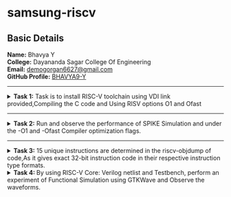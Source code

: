 <h1>samsung-riscv</h1>
<html lang="en">
<body>
<h2>Basic Details</h2>
<b>Name:</b> Bhavya Y
<br>
<b>College:</b> Dayananda Sagar College Of Engineering
<br>
<b>Email:</b> <a href="mailto:demogorgan6627@gmail.com">demogorgan6627@gmail.com</a>
<br>
<b>GitHub Profile:</b> <a href="https://github.com/BHAVYA9-Y">BHAVYA9-Y</a>
<hr>
<!-- Task 1 -->
<details>
<p><summary>
<b>Task 1:</b> Task is to install RISC-V toolchain using VDI link provided,Compiling the C code and Using RISV options O1 and Ofast
</summary></p>
<b>1. Install Ubuntu 18.04 LTS(beaver) on Oracle Virtual Machine Box and open VDI file provided</b>
<br><br>
<img src="https://github.com/BHAVYA9-Y/samsung-riscv/blob/main/Task%201/VM%20Box.png"  alt=Virtual Machine>
<br><br>
<b>2. Compiling C code </b>
<br><br>
<pre><code>cd
gedit sum1ton.c
gcc sum1ton.c
./a.out</code></pre>
<br>
<img src="https://github.com/BHAVYA9-Y/samsung-riscv/blob/main/Task%201/C%20Code.png" alt=C code>
<br><br>
<img src="https://github.com/BHAVYA9-Y/samsung-riscv/blob/main/Task%201/C%20Code%20Output.png"       alt=commands for c compilation>
<br><br>
<b>3. Object Dump and O1 & Ofast Output</b>
<br><br>
<pre><code>cat sum1ton.c
riscv64-unknown-elf-gcc -O1 -mabi=lp64 -march=rv64i -o sum1ton.o sum1ton.c
ls -ltr sum1ton.o
</code></pre>
<br>
<img src="https://github.com/BHAVYA9-Y/samsung-riscv/blob/main/Task%201/Assembly%20Commands.png"    alt=Commands >
<br><br>
<pre><code>riscv64-unknown-elf-objdump -d sum1ton.o |less </code></pre>
<br>
<img src="https://github.com/BHAVYA9-Y/samsung-riscv/blob/main/Task%201/Object%20Dump.png"  alt=Object dump>
<br><br>
<b>For O1: The number of instructions were 15.</b><br><br>
<img src="https://github.com/BHAVYA9-Y/samsung-riscv/blob/main/Task%201/O1%20Output.png"  alt=O1 output>
<br><br>
<pre><code>riscv64-unknown-elf-gcc -Ofast -mabi=lp64 -march=rv64i -o sum1ton.o sum1ton.c</code></pre>
<br>
<b>For Ofast: the number of instructions were 12.</b><br><br>
<img src="https://github.com/BHAVYA9-Y/samsung-riscv/blob/main/Task%201/Ofast%20Output.png"  alt=Ofast output>
<br><br>
</details>
<hr>
    

<!-- End of Task 1-->
<!-- Task 2 -->
<!-- Spike for Sum1ton -->				
<details>
<p><summary>
<b>Task 2:</b> Run and observe the performance of SPIKE Simulation and  under the -O1 and -Ofast Compiler optimization flags.
</summary></p>
<details>
<p><summary>1. Sum of Integers from 1 to n</summary></p>
<b>Debugging sum1ton.o for O1</b>
<pre><p><code>riscv64-unknown-elf-gcc -O1 -mabi=lp64 -march=rv64i -o sum1ton.o sum1ton.c
ls -ltr sum1ton.o
spike pk sum1ton.o
spike -d pk sum1ton.o</code></p></pre>
<b>O1 assembly output</b>
<pre>0000000000010184 &ltmain&gt:
   10184:       ff010113                addi    sp,sp,-16
   10188:       00113423                sd      ra,8(sp)
   1018c:       09600793                li      a5,150
   10190:       fff7879b                addiw   a5,a5,-1
   10194:       fe079ee3                bnez    a5,10190 &lt;main+0xc&gt;
   10198:       00003637                lui     a2,0x3
   1019c:       c3d60613                addi    a2,a2,-963 # 2c3d &lt;__BSS_END__+0x5710c&gt;
   101a0:       09600593                li      a1,150
   101a4:       00021537                lui     a0,0x21
   101a8:       19050513                addi    a0,a0,400 # 21190 &lt;__clzdi2+0x48&gt;
   101ac:       26c000ef                jal     ra,10418 &lt;printf&gt;
   101b0:       00000513                li      a0,0
   101b4:       00813083                ld      ra,8(sp)
   101b8:       01010113                addi    sp,sp,16
   101bc:       00008067                ret
</pre>
<p>15 instructions for O1</p>
<br>
<img src="https://github.com/BHAVYA9-Y/samsung-riscv/blob/main/Task%202/O1_spike_sum.png" alt="debugging O1">
<br><br>
<b>Debugging sum1ton.o for Ofast</b>
<pre><p><code>riscv64-unknown-elf-gcc -Ofast -mabi=lp64 -march=rv64i -o sum1ton.o sum1ton.c
spike pk sum1ton.o
spike -d pk sum1ton.o</code></p></pre>
<b>Ofast assembly output</b>
<pre>00000000000100b0 &ltmain&gt:
   100b0:       00003637                lui     a2,0x3
   100b4:       00021537                lui     a0,0x21
   100b8:       ff010113                addi    sp,sp,-16
   100bc:       c3d60613                addi    a2,a2,-963 # 2c3d &lt;main-0xd473&gt;
   100c0:       09600593                li      a1,150
   100c4:       18050513                addi    a0,a0,384 # 21180 &lt;__clzdi2+0x44&gt;
   100c8:       00113423                sd      ra,8(sp)
   100cc:       340000ef                jal     ra,1040c &lt;printf&gt;
   100d0:       00813083                ld      ra,8(sp)
   100d4:       00000513                li      a0,0
   100d8:       01010113                addi    sp,sp,16
   100dc:       00008067                ret
</pre>
<p>12 instructions for Ofast</p>
<br>
<img src="https://github.com/BHAVYA9-Y/samsung-riscv/blob/main/Task%202/Ofast_spike_sum.png" alt="debugging Ofast">
</details>	   
                                             <!-- Spike for Square -->	   
<details>
<p><summary>2. Square of a Number</summary></p>
<b>Compiling Square C program</b>
<pre><code>gedit square.c
gcc square.c
./a.out</code></pre>
<pre><code>#inlcude&ltstdio.h&gt
int main(){
               int num = 250;
               int square=num*num;
                printf("The square of %d is %d\n",n,square);
        return 0;
                       }
                   </code></pre>
<img src="https://github.com/BHAVYA9-Y/samsung-riscv/blob/main/Task%202/example%20c%20code%20.png", alt="Square Compilation">
<br><br>
<b>Debugging square.o for O1</b>
<pre><p><code>riscv64-unknown-elf-gcc -O1 -mabi=lp64 -march=rv64i -o square.o square.c
spike pk square.o
spike -d pk square.o</code></p></pre>
<b>O1 assembly output</b>
<pre>0000000000010184 &lt;main&gt;:
   10184:       ff010113                addi    sp,sp,-16
   10188:       00113423                sd      ra,8(sp)
   1018c:       0000f637                lui     a2,0xf
   10190:       42460613                addi    a2,a2,1060 # f424 &lt;register_fini-0xc8c&gt;
   10194:       0fa00593                li      a1,250
   10198:       00021537                lui     a0,0x21
   1019c:       18050513                addi    a0,a0,384 # 21180 &lt;__clzdi2+0x44&gt;
   101a0:       26c000ef                jal     ra,1040c &lt;printf&gt;
   101a4:       00000513                li      a0,0
   101a8:       00813083                ld      ra,8(sp)
   101ac:       01010113                addi    sp,sp,16
   101b0:       00008067                ret
</pre>
<p>12 instructions for O1</p>
<br>
<img src="https://github.com/BHAVYA9-Y/samsung-riscv/blob/main/Task%202/O1_spike_square.png",alt="Debug O1">
<br><br>
<b>Debugging square.o for Ofast</b>
<pre><p><code>riscv64-unknown-elf-gcc -Ofast -mabi=lp64 -march=rv64i -o square.o square.c
spike pk square.o
spike -d pk square.o</code></p></pre>
<b>Ofast assembly output</b>  
<pre>00000000000100b0 &lt;main&gt;:
   100b0:       0000f637                lui     a2,0xf
   100b4:       00021537                lui     a0,0x21
   100b8:       ff010113                addi    sp,sp,-16
   100bc:       42460613                addi    a2,a2,1060 # f424 &lt;main-0xc8c&gt;
   100c0:       0fa00593                li      a1,250
   100c4:       18050513                addi    a0,a0,384 # 21180 &lt;__clzdi2+0x44&gt;
   100c8:       00113423                sd      ra,8(sp)
   100cc:       340000ef                jal     ra,1040c &lt;printf&gt;
   100d0:       00813083                ld      ra,8(sp)
   100d4:       00000513                li      a0,0
   100d8:       01010113                addi    sp,sp,16
   100dc:       00008067                ret
</pre>
<p>12 instructions for Ofast</p>
<br>
<img src="https://github.com/BHAVYA9-Y/samsung-riscv/blob/main/Task%202/Ofast_spike_square.png",alt="Ofast debug">
<br><br>
</details>
</details>
<hr>   
                                              
<!-- End of Task 2-->
<!-- Task 3 -->
<!-- Objdump instructions-->
<details>
  <p><summary>
    <b>Task 3:</b> 15 unique instructions are determined in the riscv-objdump of code,As it gives exact 32-bit instruction code in their respective instruction type formats.
  </summary></p>
<!-- Task 3 -->   
<details>
	<p><summary>
		RISC-V Instruction Formats
	</summary></p>
<!-- Explaination -->
	
<h2>Instruction Types and Fields</h2>

<p> The RISC-V instructions are categorized into types based on their filed organization.Each type has specific fields like opcode,funct3,funct4,immediate values and register numbers. The types include:</p>

<b>&nbsp;&nbsp;&nbsp;&nbsp;&#183; R-Type:</b> Register Type <br>
<b>&nbsp;&nbsp;&nbsp;&nbsp;&#183; I-Type:</b> Immediate Type <br>
<b>&nbsp;&nbsp;&nbsp;&nbsp;&#183; S-Type:</b> Store Type <br>
<b>&nbsp;&nbsp;&nbsp;&nbsp;&#183; B-Type:</b> Branch Type <br>
<b>&nbsp;&nbsp;&nbsp;&nbsp;&#183; U-Type:</b> Upper Immediate Type <br>
<b>&nbsp;&nbsp;&nbsp;&nbsp;&#183; J-Type:</b> Jump Type <br>

<!-- R-Type -->

<h3>RISCV R-Type Instructions</h3>

<p>R-type instructions are used for operations that involve only registers. These instructions typically perform arithmetic, logical, and shift operations.</p>

<b>Format:</b><br>

<pre>
+----------------------------------------------------------------------------------------------------------------------------------+
  funct7[31:25](7-bits) | rs2[24:20](5-bits) | rs1[19:15](5-bits) | funct3[14:12](3-bits) | rd[11:7](5-bits) | opcode[6:0](7-bits)
+----------------------------------------------------------------------------------------------------------------------------------+
</pre>

<b>&nbsp;&nbsp;&nbsp;&nbsp;&#183; funct7:</b> Further specifies the operation.<br>
<b>&nbsp;&nbsp;&nbsp;&nbsp;&#183; rs2:</b> Second source register.<br>
<b>&nbsp;&nbsp;&nbsp;&nbsp;&#183; rs1:</b> First source register.<br>
<b>&nbsp;&nbsp;&nbsp;&nbsp;&#183; funct3:</b> Further specifies the operation.<br>
<b>&nbsp;&nbsp;&nbsp;&nbsp;&#183; rd:</b> Destination register.<br>
<b>&nbsp;&nbsp;&nbsp;&nbsp;&#183; opcode:</b> Specifies the operation.<br>

<!-- I-Type -->

<h3>RISCV I-Type Instructions</h3>

<p>I-Type instructions cover various operations, including immediate arithmetic, load operations, and certain control flow instructions.</p>

<b>Format:</b><br>

<pre>
+----------------------------------------------------------------------------------------------------------+
  imm[31:20](12-bits) | rs1[19:15](5-bits) | funct3[14:12](3-bits) | rd[11:7](5-bits) | opcode[6:0](7-bits)
+----------------------------------------------------------------------------------------------------------+
</pre>

<b>&nbsp;&nbsp;&nbsp;&nbsp;&#183; imm:</b> Immediate Value.<br>
<b>&nbsp;&nbsp;&nbsp;&nbsp;&#183; rs1:</b> First source register.<br>
<b>&nbsp;&nbsp;&nbsp;&nbsp;&#183; funct3:</b> Further specifies the operation.<br>
<b>&nbsp;&nbsp;&nbsp;&nbsp;&#183; rd:</b> Destination register.<br>
<b>&nbsp;&nbsp;&nbsp;&nbsp;&#183; opcode:</b> Specifies the operation.<br>

<!-- S-Type -->

<h3>RISCV S-Type Instructions</h3>

<p>S-type instructions are essential for accessing and manipulating data in memory.Used to store data from a register to memory.</p>

<b>Format:</b><br>

<pre>
+--------------------------------------------------------------------------------------------------------------------------------------------+
  imm[31:25](11:5)(7-bits) | rs2[24:20](5-bits) | rs1[19:15](5-bits) | funct3[14:12](3-bits) | imm[11:7](4:0)(5-bits) | opcode[6:0](7-bits)
+--------------------------------------------------------------------------------------------------------------------------------------------+
</pre>

<b>&nbsp;&nbsp;&nbsp;&nbsp;&#183; imm:</b> Immediate Value( split into imm[11:5] and imm[4:0]).<br>
<b>&nbsp;&nbsp;&nbsp;&nbsp;&#183; rs2:</b> Second source register.<br>
<b>&nbsp;&nbsp;&nbsp;&nbsp;&#183; rs1:</b> First source register.<br>
<b>&nbsp;&nbsp;&nbsp;&nbsp;&#183; funct3:</b> Further specifies the operation.<br>
<b>&nbsp;&nbsp;&nbsp;&nbsp;&#183; opcode:</b> Specifies the operation.<br>

<!-- B-Type -->
      
<h3>RISCV B-Type Instructions</h3>

<p>B-type instructions are crucial for implementing control flow in programs, enabling conditional execution of code blocks.Used for conditional branches, which alter the program flow based on a comparison of register values.</p>

<b>Format:</b><br>

<pre>
+---------------------------------------------------------------------------------------------------------------------------------------------------------------------------------------+
  imm[31](12)(1-bit) | imm[30:25](10:5)(6-bits) | rs2[24:20](5-bits) | rs1[19:15](5-bits) | funct3[14:12](3-bits) | imm[11:8](4:1)(4-bits) | imm[7](11)(1-bit) | opcode[6:0](7-bits)
+---------------------------------------------------------------------------------------------------------------------------------------------------------------------------------------+
</pre>

<b>&nbsp;&nbsp;&nbsp;&nbsp;&#183; imm:</b> Immediate Value( split into imm[12], imm[10:5], imm[4:1] and imm[11]).<br>
<b>&nbsp;&nbsp;&nbsp;&nbsp;&#183; rs2:</b> Second source register.<br>
<b>&nbsp;&nbsp;&nbsp;&nbsp;&#183; rs1:</b> First source register.<br>
<b>&nbsp;&nbsp;&nbsp;&nbsp;&#183; funct3:</b> Further specifies the operation.<br>
<b>&nbsp;&nbsp;&nbsp;&nbsp;&#183; opcode:</b> Specifies the operation.<br>

<!-- U-Type -->

<h3>RISCV U-Type Instructions</h3>

<p>U-Type instructions are used for operations like loading upper immediate (LUI) and adding upper immediate to PC (AUIPC).</p>

<b>Format:</b><br>

<pre>
+----------------------------------------------------------------------------------------------------------+
                  imm[31:12](20-bits)                |    rd[11:7](5-bits)      |     opcode[6:0](7-bits)
+----------------------------------------------------------------------------------------------------------+
</pre>

<b>&nbsp;&nbsp;&nbsp;&nbsp;&#183; imm:</b> Upper 20 bits of the immediate value.<br>
<b>&nbsp;&nbsp;&nbsp;&nbsp;&#183; rd:</b> Destination register.<br>
<b>&nbsp;&nbsp;&nbsp;&nbsp;&#183; opcode:</b> Specifies the operation.<br>

<!-- J-Type -->
      
<h3>RISCV J-Type Instructions</h3>

<p>J-type instructions in RISC-V are primarily used for unconditional jumps to specific target addresses within the program.They play a crucial role in controlling the flow of execution by transferring control to a different part of the code.</p>

<b>Format:</b><br>

<pre>
+---------------------------------------------------------------------------------------------------------------------------------------------------------------------------------------+
  imm[31](20)(1-bit) | imm[30:21](10:1)(10-bits) | imm[20](11)(1-bit) | imm[19:12](19:12)(8-bits) | rd[11:7](5-bits) | opcode[6:0](7-bits)
+---------------------------------------------------------------------------------------------------------------------------------------------------------------------------------------+
</pre>

<b>&nbsp;&nbsp;&nbsp;&nbsp;&#183; imm:</b> Immediate Value( split into imm[20], imm[10:1], imm[11] and imm[19:12]).<br>
<b>&nbsp;&nbsp;&nbsp;&nbsp;&#183; rd:</b> Destination register.<br>
<b>&nbsp;&nbsp;&nbsp;&nbsp;&#183; opcode:</b> Specifies the operation.<br>
</details>
<details>
    <summary>Machine Codes for Objectdump.</summary>
<b>Debugging code to get objdump instructions</b>
<pre><p><code>riscv64-unknown-elf-objdump -d square.o</code></p></pre>
<b>Ofast assembly output</b>
<pre> 00000000000100b0 &ltmain&gt:
   100b0:       00003637                lui     a2,0x3
   100b4:       00021537                lui     a0,0x21
   100b8:       ff010113                addi    sp,sp,-16
   100bc:       c3d60613                addi    a2,a2,-963 # 2c3d &lt;main-0xd473&gt;
   100c0:       09600593                li      a1,150
   100c4:       18050513                addi    a0,a0,384 # 21180 &lt;__clzdi2+0x44&gt;
   100c8:       00113423                sd      ra,8(sp)
   100cc:       340000ef                jal     ra,1040c &lt;printf&gt;
   100d0:       00813083                ld      ra,8(sp)
   100d4:       00000513                li      a0,0
   100d8:       01010113                addi    sp,sp,16
   100dc:       00008067                ret
</pre>
<br>
<img src="https://github.com/BHAVYA9-Y/samsung-riscv/blob/main/Task%203/Ofast%20objdump.png?raw=true">
<br><br>


<h3><b>32 bit instruction format for 15 unique RISC-V instructions:</b></h3>
<br>
<b>1.Instruction code for lui a2,0xf </b><br>
<br>
<img src="https://github.com/user-attachments/assets/bff39d8b-0317-4a2c-905f-05724cef98b0">
<br><br>
<p>
  It is an I-type riscv instruction <br>
<b>Breakdown:</b><br>
  a.opcode:0110111 <br>
  b.Destination register rd:01100(a2/x12) <br>
  c.Immediate imm[31:12]:0000 0000 0000 1111(0xf) <br>
</p>
<p>
<b>Machine code:</b> <br>
  <pre><p><code> Binary:0000000000001111011000110111 <br> Hexadecimal:000F637 </code></p></pre>
</p>
<b>2.Instruction code for lui a0,0x21</b> <br><br>
<img src="https://github.com/user-attachments/assets/8ee106e0-abc3-4a16-836b-a12ab9e41886">
<br><br>
<p>
   It is an I-type riscv instruction <br>
<b>Breakdown:</b> <br>
  a.opcode:0110111 <br>
  b.Destination register rd:01010(a0,x10) <br>
  c.Immediate imm[31:12]:0000 0010 0001 0000 0000 0000(0x21) <br>
</p>
<p>
<b>Machine code:</b> <br>
   <pre><p><code> Binary: 000000100001000000000000010100110111 <br> Hexadecimal: 0x21000537 </code></p></pre>
</p>
<b>3.Instruction code for addi sp,sp,-16</b> <br><br>
<img src="https://github.com/user-attachments/assets/098fe60b-6899-4cac-b9f2-94ade3154be8">
<br><br>
<p>
   It is an I-type riscv instruction <br>
<b>Breakdown:</b> <br>
  a.opcode:0010011 <br>
  b.Source register sp:00010(x2) <br>
  c.Destination register sp:00010(x2) <br>
  d.Immediate Imm[11:0]:111111111000(-16) <br>
  e.Funct3:000 <br>
</p>
<p>
<b>Machine code</b> <br>
   <pre><p><code> Binary:111111111000 00010 000 00010 001011 <br> Hexadecimal:0xfff08093</code></p></pre>
</p>
<b>4.Instruction code for addi a2,a2,1060</b> <br><br>
<img src="https://github.com/user-attachments/assets/7d8759ab-d47a-44ce-919c-3c8a36de29e1">
<br><br>
<p>
   It is an I-type riscv instruction <br>
<b>Breakdown:</b> <br>
  a.opcode:0010011 <br>
  b.Source register a2:01010(x10) <br>
  c.Destination register a2:01010(x10) <br>
  d.Imm[11:0]:000001000001(1060) <br>
  e.Funct3:000 <br>
</p>
<p>
<b>Machine code</b> <br>
   <pre><p><code> Binary:000001000001 01010 000 01010 0010011 <br> Hexadecimal:0x041 0x2A 0x0 0x2A 0x13</code></p></pre>
</p>
<b>5.Instruction code for li a1,250 </b> <br><br>
<img src="https://github.com/user-attachments/assets/de9d30ce-2ee5-4a8b-b34f-e1ec2060ccff">
<br><br>
<p>
  It is a pseudo riscv instruction<br>
  Translated to ADDI a1,x0,250 <br>
  <b>Breakdown:</b> <br>
  a.opcode:0010011 <br>
  b.Source register rs1:00000(x0) <br>
  c.Destination register rd:01011(a1=x11) <br>
  d.Imm[11:0]:000000111110(250) <br>
  e.Funct3:000 <br>
</p>
<p>
<b>Machine code</b> <br>
   <pre><p><code> Binary:000000111110 00000 000 01011 0010011 <br> Hexadecimal:0x07F00513</code></p></pre>
</p>
<b>6.Instruction code for addi a0,a0,384</b> <br><br>
<img src="https://github.com/user-attachments/assets/d465d684-14df-4a08-91aa-3c85d0ed94e1">
<br><br>
<p>
  It is an I-type riscv instruction <br>
  <b>Breakdown:</b> <br>
  a.opcode:0010011 <br>
  b.Source register rs1:01010(a0=x10) <br>
  c.Destination register rd:01010(a0=x10) <br>
  d.Imm[11:0]:000000001100(384) <br>
  e.Funct3:000 <br>
</p>
<p>
<b>Machine code</b> <br>
   <pre><p><code> Binary:000000001100 01010 000 01010 0010011 <br> Hexadecimal:00C 2A 0 2A 13</code></p></pre>
</p>
<b>7.Instruction code for sd ra,8(sp) </b> <br><br>
<img src="https://github.com/user-attachments/assets/b1e226c5-4c56-4772-b9d0-423112eb6b56">
<br><br>
<p>
  It is an S-type riscv instruction <br>
  <b>Breakdown:</b> <br>
  a.opcode:0100011 <br>
  b.Source register 1 rs1:00010(sp=x2) <br>
  c.Source register 2 rs2:00001(ra=x1) <br>
  d.Imm[11:5]:0000000 01000(8) <br>
  e.Funct3:011 <br>
</p>
<p>
<b>Machine code</b> <br>
   <pre><p><code> Binary:000000001000 00010 011 00001 0100011 <br> Hexadecimal:0x00826146</code></p></pre>
</p>
<b>8.Instruction code for jal ra,1040c </b> <br><br>
<img src="https://github.com/user-attachments/assets/36b70685-a5f2-4c9f-92d3-59abe405c5b9">
<br><br>
<p>
  It is an J-type riscv instruction <br>
  Offset:Address difference to 1040c(relative to pc),Assuming pc=100b4 <br> Offset=1040c-100b4=3c8 <br>
  <b>Breakdown:</b> <br>
  a.opcode:1101111<br>
  b.Destination register rd[11:7]:00001(x1=ra) <br>
  c.Offset[20]:0 <br>
  d.Offset[10:1]:0000111100(0x3c8 in bits) <br>
  e.Offest[11]:1 <br>
  f.Offset[19:12]:00000011<br>
</p>
<p>
<b>Machine code</b> <br>
   <pre><p><code> Binary:000000110011 1 0000111100 00001 1101111 <br> Hexadecimal:1B 1 FC 1 DF</code></p></pre>
</p>
<b>9.Instruction code for ld ra,8(sp)</b><br><br>
<img src="https://github.com/user-attachments/assets/c845e032-bc19-4988-b219-ee029af73100">
<br><br>
<p>
  It is an I-type riscv instruction <br>
  <b>Breakdown:</b> <br>
  a.opcode:0000011 <br>
  b.Source register rs1:00010(sp=x2) <br>
  c.Destination register rd:00001(ra=x1) <br>
  d.Imm[11:5]:0000000001000(8) <br>
  e.Funct3:011 <br>
</p>
<p>
<b>Machine code</b> <br>
   <pre><p><code> Binary:0000000001000 00010 011 00001 0000011 <br> Hexadecimal:0x00810203</code></p></pre>
</p>
<b>10.Instruction code for li a0,0 </b> <br><br>
<img src="https://github.com/user-attachments/assets/d08beabd-e9eb-48bb-bc80-6788a8b59cd9"> 
<br><br>
<p>
  It is a pseudo riscv instruction <br>
  <b>Breakdown:</b> <br>
  a.opcode:0010011 <br>
  b.Source register rs1:00000(x0=0) <br>
  c.Destination register rd:01010(x10=a0) <br>
  d.Imm[31:20]:(000000000000) <br>
  e.Funct3:000 <br>
</p>
<p>
<b>Machine code</b> <br>
   <pre><p><code> Binary:000000000000 00000 000 01010 0010011 <br> Hexadecimal:0x00000513</code></p></pre>
</p>
<b>11.Instruction code for addi sp,sp,16</b><br><br>
<img src="https://github.com/user-attachments/assets/caa587dd-1bdb-42fe-b612-b843281797eb">
<br><br>
<p>
  It is an I-type riscv instruction <br>
  <b>Breakdown:</b> <br>
  a.opcode:0010011 <br>
  b.Source register rs1:00010(sp=x2) <br>
  c.Destination register rd:00010(sp=x2) <br>
  d.Imm[11:0]:000000001000(16) <br>
  e.Funct3:000 <br>
</p>
<p>
<b>Machine code</b> <br>
   <pre><p><code> Binary:000000001000 00010 000 00010 0010011 <br> Hexadecimal:0x01008093</code></p></pre>
</p>
<b>12.Instruction code for ret</b><br>
<img src="https://github.com/user-attachments/assets/aa58be22-f30a-416a-a859-44fe45e61e51">
<br><br>
<p>
  It is a pesudo riscv instruction <br>
  It is similar to jalr Instruction <br>
  <b>Breakdown:</b> <br>
  a.opcode:1100111 <br>
  b.Source register rs1:00001(x1=ra) <br>
  c.Destination register rd:00000(x0=discard) <br>
  d.Imm[31:20]:000000000000 <br>
  e.Funct3:000 <br>
</p>
<p>
<b>Machine code</b> <br>
   <pre><p><code> Binary:000000000000 00001 000 00000 1100111<br> Hexadecimal:0x00008067</code></p></pre>
</p>
<b>13.Instruction code for auipc a5,0xffff0</b> <br><br>
<img src="https://github.com/user-attachments/assets/f26e0cc3-fb96-4e1d-b02b-25bc59d2486a">
<br><br>
<p>
  It is an U-type riscv instruction <br>
  <b>Breakdown:</b> <br>
  a.opcode:0010111 <br>
  b.Destination register rd:01111(a5=x15) <br>
  c.Imm[31:12]:00001111111111111111(0xffff) <br>
</p>
<p>
<b>Machine code</b> <br>
   <pre><p><code> Binary:00001111111111111111 01111 0010111<br> Hexadecimal:FFFF 17 17</code></p></pre>
</p>
<b>14.Instruction code for addi a5,a5,-224 </b> <br><br>
<img src="https://github.com/user-attachments/assets/fc8d8fcb-015d-4d5b-ac13-2288f78ec6d0">
<br><br>
<p>
  It is an I-type riscv instruction <br>
  <b>Breakdown:</b> <br>
  a.opcode:0010011 <br>
  b.Source register rs1:01111(a5) <br>
  c.Destination register rd:01111(a5) <br>
  d.Imm[11:0]:1111111111100000(-224 2's complement) <br>
  e.Funct3:000 <br>
</p>
<p>
<b>Machine code</b> <br>
   <pre><p><code> Binary:1111111111100000 01111 000 01111 001011<br> Hexadecimal:FFE0 1F 0 1F 2B</code></p></pre>
</p>
<b>15.Instruction code for beqz a5,100f8</b><br><br>
<img src="https://github.com/user-attachments/assets/f1fb17c8-f931-4de7-b4b1-fb691bcb2cae">
<br><br>
<p>
  It is a psuedo riscv instruction <br>
  <b>Breakdown:</b> <br>
  a.opcode:1100011 <br>
  b.Source register rs1:01111(a5) <br>
  c.Source register rs2:00000(x0) <br>
  d.Imm[11:0]:0000000111100000(100f8) <br>
  e.Funct3:000 <br>
</p>
<p>
<b>Machine code</b> <br>
   <pre><p><code> Binary:0000000111100000 01111 000 00000 1100011 <br> Hexadecimal:0x00F0780C3</code></p></pre>
</p>
</details>
</details>
<!-- end of Task 3 -->
<!-- Task 4 -->
<details><summary><b>Task 4: </b>By using RISC-V Core: Verilog netlist and Testbench, perform an experiment of Functional Simulation using GTKWave and Observe the waveforms.</summary>
    <h4>Installing iverilog and GTKWave in Ubuntu:</h4>
    <pre><code>sudo apt install iverilog gtkwave</code></pre>
    <h3>Simulate and run the verilog code</h3>
    <pre><code>iverilog -o iiitb_rv32i iiitb_rv32i.v iiitb_rv32i_tb.v
    ./iiitb_rv32i
    gtkwave iiitb_rv32i.vcd</code></pre>
    <h4>GTKWave Window:</h4><br>
    <img src="https://github.com/BHAVYA9-Y/samsung-riscv/blob/main/Task%204/GTKWave%20Window.png" alt="GTKWave Window">
    <br><br>
    <h4>Hardcoded Instructions:</h4><br>
    <img src="https://github.com/BHAVYA9-Y/samsung-riscv/blob/main/Task%204/All%20instructions.jpg" alt="Hardcoded ISA">
    <br>
    <h3>Ouput Waveforms:</h3>
    <p>The output waveforms showing the instructions performed in a 5-stage pipelined architecture</p>
    <b><i>Instruction 1:</i></b><pre> ADD R6, R2, R1</pre><br>
        <img src="https://github.com/BHAVYA9-Y/samsung-riscv/blob/main/Task%204/Instruction%201-%20ADD%20R6%2CR2%2CR1.png" alt="ADD R6, R2, R1">
    <br><br><b><i>Instruction 2:</i></b><pre> SUB R7, R1, R2</pre><br>
        <img src="https://github.com/BHAVYA9-Y/samsung-riscv/blob/main/Task%204/Instruction%202-%20SUB%20R7%2CR1%2CR2.png" alt="SUB R7, R1, R2">
    <br><br><b><i>Instruction 3:</i></b><pre> AND R8, R1, R3</pre><br>
        <img src="https://github.com/BHAVYA9-Y/samsung-riscv/blob/main/Task%204/Instruction%203-%20AND%20R8%2CR1%2CR3.png" alt="AND R8, R1, R3">
    <br><br><b><i>Instruction 4:</i></b><pre> OR R9, R2, R5</pre><br>
        <img src="https://github.com/BHAVYA9-Y/samsung-riscv/blob/main/Task%204/Instruction%204-%20OR%20R9%2CR2%2CR5.png" alt="OR R9, R2, R5">
    <br><br><b><i>Instruction 5:</i></b><pre> XOR R10, R1, R4</pre><br>
        <img src="https://github.com/BHAVYA9-Y/samsung-riscv/blob/main/Task%204/Instruction%205-XOR%20R10%2CR1%2CR4.png" alt="XOR R10, R1, R4">
    <br><br><b><i>Instruction 6:</i></b><pre> SLT R11, R2, R4</pre><br>
        <img src="https://github.com/BHAVYA9-Y/samsung-riscv/blob/main/Task%204/Instruction%206-%20SLT%20R11%2CR2%2CR4.png" alt="SLT R11, R2, R4">
    <br><br><b><i>Instruction 7:</i></b><pre> ADDI R12, R4, 5</pre><br>
        <img src="https://github.com/BHAVYA9-Y/samsung-riscv/blob/main/Task%204/Instruction%207-%20ADDI%20R12%2CR4%2C5.png" alt="ADDI R12, R4, 5">
    <br><br><b><i>Instruction 8:</i></b><pre> SW R3, R1, 2</pre><br>
        <img src="https://github.com/BHAVYA9-Y/samsung-riscv/blob/main/Task%204/Instruction%208-%20SW%20R3%2CR1%2C2.png" alt="SW R3, R1, 2">
    <br><br><b><i>Instruction 9:</i></b><pre> LW R13, R1, 2</pre><br>
        <img src="https://github.com/BHAVYA9-Y/samsung-riscv/blob/main/Task%204/Instruction%209-%20LW%20R13%2CR1%2C2.png" alt="LW R13, R1, 2">
    <br><br><b><i>Instruction 10:</i></b><pre> BEQ R0, R0, 15</pre><br>
        <img src="https://github.com/BHAVYA9-Y/samsung-riscv/blob/main/Task%204/Instruction%2010-BEQ%20R0%2CR0%2C15.png" alt="BEQ R0, R0, 15">
    <br><br><b><i>Instruction 11:</i></b><pre> ADD R14, R2 R2</pre><br>
        <img src="https://github.com/BHAVYA9-Y/samsung-riscv/blob/main/Task%204/Instruction%2011-ADD%20R14%2CR2%2CR2.png">
    <br><br><b><i>Instruction 12:</i></b><pre> BNE R0, R1, 20</pre><br>
        <img src="https://github.com/BHAVYA9-Y/samsung-riscv/blob/main/Task%204/Instruction%2012-%20BNE%20R0%2CR1%2C20.png" alt="BNE R0, R1, 20">
    <br><br><b><i>Instruction 13:</i></b><pre> ADDI R12, R4, 5</pre><br>
        <img src="https://github.com/BHAVYA9-Y/samsung-riscv/blob/main/Task%204/Instruction%2013-ADDI%20R12%2CR4%2C5.png" alt="ADDI R12, R4, 5">
    <br><br><b><i>Instruction 14:</i></b><pre> SLL R15, R1, R2</pre><br>
        <img src="https://github.com/BHAVYA9-Y/samsung-riscv/blob/main/Task%204/Instruction%2014-%20SLL%20R15%2CR1%2CR2.png" alt="SLL R15, R1, R2">
    <br><br><b><i>Instruction 15:</i></b><pre> SRL R16, R4, R2</pre><br>
        <img src="https://github.com/BHAVYA9-Y/samsung-riscv/blob/main/Task%204/Instruction%2015-%20SRL%20R16%2CR4%2CR2.png" alt="SRL R16, R4, R2">
    <br><br>
    </details>
    <!--End of Task 4-->

 
</body>
</html>
